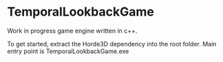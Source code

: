 TemporalLookbackGame
====================

Work in progress game engine written in c++.

To get started, extract the Horde3D dependency into the root folder.
Main entry point is TemporalLookbackGame.exe
